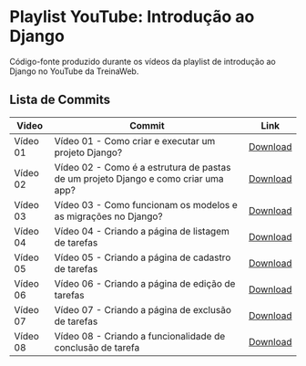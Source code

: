 # Playlist YouTube: Introdução ao Django

Código-fonte produzido durante os vídeos da playlist de introdução ao Django no YouTube da TreinaWeb.

## Lista de Commits

| Video    | Commit                                                                             | Link                                                                                                                                 |
| -------- | ---------------------------------------------------------------------------------- | ------------------------------------------------------------------------------------------------------------------------------------ |
| Vídeo 01 | Vídeo 01 - Como criar e executar um projeto Django?                                | [Download](https://github.com/treinaweb/treinaweb-youtube-introducao-ao-django/archive/8eb71d480ecfbe21c8caa6b1957c4222ac8490f3.zip) |
| Vídeo 02 | Vídeo 02 - Como é a estrutura de pastas de um projeto Django e como criar uma app? | [Download](https://github.com/treinaweb/treinaweb-youtube-introducao-ao-django/archive/8aeb62a1062d1212566ef99e432cb84117ab2395.zip) |
| Vídeo 03 | Vídeo 03 - Como funcionam os modelos e as migrações no Django?                     | [Download](https://github.com/treinaweb/treinaweb-youtube-introducao-ao-django/archive/122c2572d5e0f05706d5decb252c2ccae650794c.zip) |
| Vídeo 04 | Vídeo 04 - Criando a página de listagem de tarefas                                 | [Download](https://github.com/treinaweb/treinaweb-youtube-introducao-ao-django/archive/22ddf733814cf611cf4fef02818c327734444b0d.zip) |
| Vídeo 05 | Vídeo 05 - Criando a página de cadastro de tarefas                                 | [Download](https://github.com/treinaweb/treinaweb-youtube-introducao-ao-django/archive/5e7a5f8ae5cbfcbd4f0f782c0706bb96f99a2cf8.zip) |
| Vídeo 06 | Vídeo 06 - Criando a página de edição de tarefas                                   | [Download](https://github.com/treinaweb/treinaweb-youtube-introducao-ao-django/archive/47d665e39b46d7728b4b594c8627cbafbbbc66db.zip) |
| Vídeo 07 | Vídeo 07 - Criando a página de exclusão de tarefas                                 | [Download](https://github.com/treinaweb/treinaweb-youtube-introducao-ao-django/archive/8b729d09d29a5d7e6f081f70a7b9fc22edebe50a.zip) |
| Vídeo 08 | Vídeo 08 - Criando a funcionalidade de conclusão de tarefa                         | [Download](https://github.com/treinaweb/treinaweb-youtube-introducao-ao-django/archive/b9fc39de47d7149e456b258b9402dd5c4a7c4b6c.zip) |
